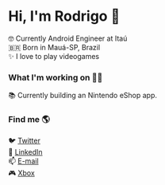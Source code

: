 # Hi, I'm Rodrigo 👋

🤓 Currently Android Engineer at Itaú <br>
🇧🇷 Born in Mauá-SP, Brazil <br>
✨ I love to play videogames <br>

### What I'm working on 👨‍💻

📚 Currently building an Nintendo eShop app. <br>

### Find me 🌎

🐦 [Twitter](https://twitter.com/rodrigomizani)<br>
💼 [LinkedIn](https://www.linkedin.com/in/rodrigo-mizani-2096b166/) <br>
📫 [E-mail](rodrigo.mizani@gmail.com) <br>
🎮 [Xbox](https://account.xbox.com/pt-br/Profile?xr=socialtwistnav) <br>
